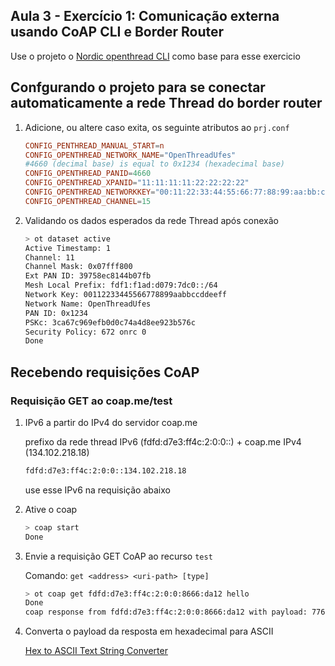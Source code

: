 ## Aula 3 - Exercício 1: Comunicação externa usando CoAP CLI e Border Router

Use o projeto o [Nordic openthread CLI](https://developer.nordicsemi.com/nRF_Connect_SDK/doc/latest/nrf/samples/openthread/cli/README.html) como base para esse exercicio

## Confgurando o projeto para se conectar automaticamente a rede Thread do border router
1. Adicione, ou altere caso exita, os seguinte atributos ao `prj.conf`
    ```conf
    CONFIG_PENTHREAD_MANUAL_START=n
    CONFIG_OPENTHREAD_NETWORK_NAME="OpenThreadUfes"
    #4660 (decimal base) is equal to 0x1234 (hexadecimal base)
    CONFIG_OPENTHREAD_PANID=4660
    CONFIG_OPENTHREAD_XPANID="11:11:11:11:22:22:22:22"
    CONFIG_OPENTHREAD_NETWORKKEY="00:11:22:33:44:55:66:77:88:99:aa:bb:cc:dd:ee:ff"
    CONFIG_OPENTHREAD_CHANNEL=15
    ```

3. Validando os dados esperados da rede Thread após conexão

    ```bash
    > ot dataset active
    Active Timestamp: 1
    Channel: 11
    Channel Mask: 0x07fff800
    Ext PAN ID: 39758ec8144b07fb
    Mesh Local Prefix: fdf1:f1ad:d079:7dc0::/64
    Network Key: 00112233445566778899aabbccddeeff
    Network Name: OpenThreadUfes
    PAN ID: 0x1234
    PSKc: 3ca67c969efb0d0c74a4d8ee923b576c
    Security Policy: 672 onrc 0
    Done
    ```

## Recebendo requisições CoAP
### Requisição GET ao coap.me/test
1. IPv6 a partir do IPv4 do servidor coap.me

    prefixo da rede thread IPv6 (fdfd:d7e3:ff4c:2:0:0::) + coap.me IPv4 (134.102.218.18)

    ```bash
    fdfd:d7e3:ff4c:2:0:0::134.102.218.18
    ```
    use esse IPv6 na requisição abaixo

1. Ative o coap
    ```bash
    > coap start
    Done
    ```

1. Envie a requisição GET CoAP ao recurso `test`
    
    Comando: `get <address> <uri-path> [type]`

    ```bash
    > ot coap get fdfd:d7e3:ff4c:2:0:0:8666:da12 hello
    Done
    coap response from fdfd:d7e3:ff4c:2:0:0:8666:da12 with payload: 776f726c64
    ```
1. Converta o payload da resposta em hexadecimal para ASCII

    [Hex to ASCII Text String Converter](https://www.rapidtables.com/convert/number/hex-to-ascii.html)

<!--
### Preparando a placa nordic como CoAP Server

1. Ative o coap, caso não tenho ativado no passo anterior
    ```bash
    > coap start
    Done
    ```
1. Adicione o recurso `test-resource` ao CoAP Server 

    Comando: `resource [uri-path]`

    ``` bash
    > coap resource test-resource
    Done
    ```

## Enviando requisições CoAP 

### Via Android APP
-->